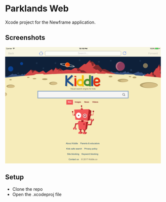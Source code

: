 # Parklands Web
Xcode project for the Newframe application.

## Screenshots
[![Parklands Web](/screenshots/screenshot1.png)](#)

## Setup
* Clone the repo
* Open the .xcodeproj file
